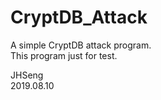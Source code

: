 # CryptDB_Attack
A simple CryptDB attack program.  
This program just for test.

JHSeng  
2019.08.10